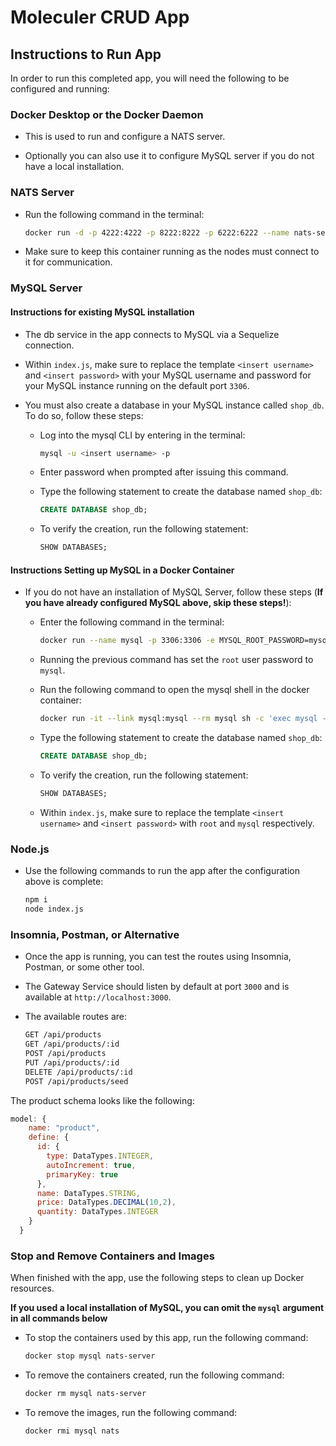 # Moleculer CRUD App

## Instructions to Run App

In order to run this completed app, you will need the following to be configured and running:

### Docker Desktop or the Docker Daemon

* This is used to run and configure a NATS server.

* Optionally you can also use it to configure MySQL server if you do not have a local installation.

### NATS Server

* Run the following command in the terminal:

  ```bash
  docker run -d -p 4222:4222 -p 8222:8222 -p 6222:6222 --name nats-server -ti nats:latest
  ```

* Make sure to keep this container running as the nodes must connect to it for communication.

### MySQL Server

#### Instructions for existing MySQL installation

* The db service in the app connects to MySQL via a Sequelize connection.

* Within `index.js`, make sure to replace the template `<insert username>` and `<insert password>` with your MySQL username and password for your MySQL instance running on the default port `3306`.

* You must also create a database in your MySQL instance called `shop_db`. To do so, follow these steps:

  * Log into the mysql CLI by entering in the terminal:

    ```bash
    mysql -u <insert username> -p
    ```

  * Enter password when prompted after issuing this command.

  * Type the following statement to create the database named `shop_db`:

    ```sql
    CREATE DATABASE shop_db;
    ```

  * To verify the creation, run the following statement:

    ```sql
    SHOW DATABASES;
    ```

#### Instructions Setting up MySQL in a Docker Container

* If you do not have an installation of MySQL Server, follow these steps (**If you have already configured MySQL above, skip these steps!**):

  * Enter the following command in the terminal:

    ```bash
    docker run --name mysql -p 3306:3306 -e MYSQL_ROOT_PASSWORD=mysql -d mysql
    ```

  * Running the previous command has set the `root` user password to `mysql`.

  * Run the following command to open the mysql shell in the docker container:

    ```bash
    docker run -it --link mysql:mysql --rm mysql sh -c 'exec mysql -h"$MYSQL_PORT_3306_TCP_ADDR" -P"$MYSQL_PORT_3306_TCP_PORT" -uroot -p"$MYSQL_ENV_MYSQL_ROOT_PASSWORD"'
    ```

  * Type the following statement to create the database named `shop_db`:

    ```sql
    CREATE DATABASE shop_db;
    ```

  * To verify the creation, run the following statement:

    ```sql
    SHOW DATABASES;
    ```

  * Within `index.js`, make sure to replace the template `<insert username>` and `<insert password>` with `root` and `mysql` respectively.

### Node.js

* Use the following commands to run the app after the configuration above is complete:

  ```bash
  npm i
  node index.js
  ```

### Insomnia, Postman, or Alternative

* Once the app is running, you can test the routes using Insomnia, Postman, or some other tool.

* The Gateway Service should listen by default at port `3000` and is available at `http://localhost:3000`.

* The available routes are:

  ```txt
  GET /api/products
  GET /api/products/:id
  POST /api/products
  PUT /api/products/:id
  DELETE /api/products/:id
  POST /api/products/seed
  ```

The product schema looks like the following:

  ```js
  model: {
      name: "product",
      define: {
        id: {
          type: DataTypes.INTEGER,
          autoIncrement: true,
          primaryKey: true
        },
        name: DataTypes.STRING,
        price: DataTypes.DECIMAL(10,2),
        quantity: DataTypes.INTEGER
      }
    }
  ```

### Stop and Remove Containers and Images

When finished with the app, use the following steps to clean up Docker resources.

**If you used a local installation of MySQL, you can omit the `mysql` argument in all commands below**

* To stop the containers used by this app, run the following command:

  ```bash
  docker stop mysql nats-server
  ```

* To remove the containers created, run the following command:

  ```bash
  docker rm mysql nats-server
  ```

* To remove the images, run the following command:

  ```bash
  docker rmi mysql nats
  ```
